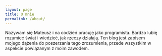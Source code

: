 ```yaml
---
layout: page
title: O mnie
permalink: /about/
---
```


Nazywam się Mateusz i na codzień pracuję jako programista. Bardzo lubię rozumieć
świat i wiedzieć, jak rzeczy działają. Ten blog jest zapisem mojego dążenia do 
poszerzania tego zrozumienia, przede wszystkim w aspekcie powiązanym z moim zawodem.


